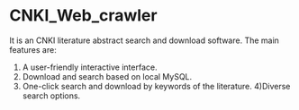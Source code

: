 # CNKI_Web_crawler
It is an CNKI literature abstract search and download software. The main features are:
1) A user-friendly interactive interface.
2) Download and search based on local MySQL.
3) One-click search and download by keywords of the literature.
4)Diverse search options.
